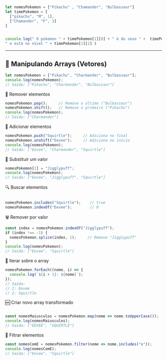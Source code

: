 ```js
let nomesPokemon = ["Pikachu" , "Chamander", "Bulbassaur"]
let timePokemon = [
  ["pikachu", "M", 1],
  ["Chamander", "F", 3]
]


console.log(" O pokemon " + timePokemon[1][0] + " é do sexo " +  timePokemon[1][1] + 
" e está no nível " + timePokemon[1][2] )
```

---

## 🧰 Manipulando Arrays (Vetores)

```js
let nomesPokemon = ["Pikachu", "Charmander", "Bulbassaur"];
console.log(nomesPokemon); 
// Saída: ["Pikachu", "Charmander", "Bulbassaur"]
```
🔽 Remover elementos

```js
nomesPokemon.pop();     // Remove o último ("Bulbassaur")
nomesPokemon.shift();   // Remove o primeiro ("Pikachu")
console.log(nomesPokemon); 
// Saída: ["Charmander"]
```
🔼 Adicionar elementos

  ```js
nomesPokemon.push("Squirtle");     // Adiciona no final
nomesPokemon.unshift("Eevee");     // Adiciona no início
console.log(nomesPokemon); 
// Saída: ["Eevee", "Charmander", "Squirtle"]
```
🔄 Substituir um valor
```js
nomesPokemon[1] = "Jigglypuff"; 
console.log(nomesPokemon); 
// Saída: ["Eevee", "Jigglypuff", "Squirtle"]
```
🔍 Buscar elementos
```js

nomesPokemon.includes("Squirtle");    // true
nomesPokemon.indexOf("Eevee");        // 0
```
🗑️ Remover por valor
```js
const index = nomesPokemon.indexOf("Jigglypuff");
if (index !== -1) {
  nomesPokemon.splice(index, 1);     // Remove "Jigglypuff"
}
console.log(nomesPokemon); 
// Saída: ["Eevee", "Squirtle"]
```
🔁 Iterar sobre o array
```js
nomesPokemon.forEach((nome, i) => {
  console.log(`${i + 1}: ${nome}`);
});
// Saída:
// 1: Eevee
// 2: Squirtle
```
🆕 Criar novo array transformado
```js

const nomesMaiusculos = nomesPokemon.map(nome => nome.toUpperCase());
console.log(nomesMaiusculos); 
// Saída: ["EEVEE", "SQUIRTLE"]
```
🎯 Filtrar elementos
```js
const nomesComE = nomesPokemon.filter(nome => nome.includes("e"));
console.log(nomesComE); 
// Saída: ["Eevee", "Squirtle"]
```
